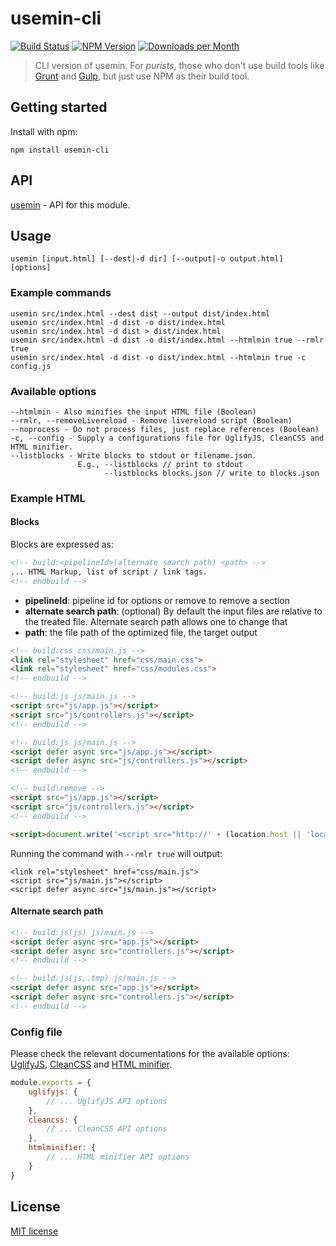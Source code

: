 # usemin-cli 

[![Build Status](https://travis-ci.org/nelsyeung/usemin.svg?branch=master)](https://travis-ci.org/nelsyeung/usemin)
[![NPM Version](https://img.shields.io/npm/v/usemin-cli.svg)](https://www.npmjs.com/package/usemin-cli)
[![Downloads per Month](https://img.shields.io/npm/dm/usemin-cli.svg)](https://www.npmjs.com/package/usemin-cli)

> CLI version of usemin. For _purists_, those who don't use build tools like [Grunt](https://github.com/yeoman/grunt-usemin) and [Gulp](https://github.com/zont/gulp-usemin), but just use NPM as their build tool.

## Getting started

Install with npm:
```
npm install usemin-cli
```

## API
[usemin](https://github.com/nelsyeung/usemin) - API for this module.

## Usage

```
usemin [input.html] [--dest|-d dir] [--output|-o output.html] [options]
```
### Example commands
```
usemin src/index.html --dest dist --output dist/index.html
usemin src/index.html -d dist -o dist/index.html
usemin src/index.html -d dist > dist/index.html
usemin src/index.html -d dist -o dist/index.html --htmlmin true --rmlr true
usemin src/index.html -d dist -o dist/index.html --htmlmin true -c config.js
```

### Available options
```
--htmlmin - Also minifies the input HTML file (Boolean)
--rmlr, --removeLivereload - Remove livereload script (Boolean)
--noprocess - Do not process files, just replace references (Boolean)
-c, --config - Supply a configurations file for UglifyJS, CleanCSS and HTML minifier.
--listblocks - Write blocks to stdout or filename.json.
               E.g., --listblocks // print to stdout
                     --listblocks blocks.json // write to blocks.json
```

### Example HTML
#### Blocks
Blocks are expressed as:
```html
<!-- build:<pipelineId>(alternate search path) <path> -->
... HTML Markup, list of script / link tags.
<!-- endbuild -->
```

- **pipelineId**: pipeline id for options or remove to remove a section
- **alternate search path**: (optional) By default the input files are relative to the treated file. Alternate search path allows one to change that
- **path**: the file path of the optimized file, the target output

```html
<!-- build:css css/main.js -->
<link rel="stylesheet" href="css/main.css">
<link rel="stylesheet" href="css/modules.css">
<!-- endbuild -->

<!-- build:js js/main.js -->
<script src="js/app.js"></script>
<script src="js/controllers.js"></script>
<!-- endbuild -->

<!-- build:js js/main.js -->
<script defer async src="js/app.js"></script>
<script defer async src="js/controllers.js"></script>
<!-- endbuild -->

<!-- build:remove -->
<script src="js/app.js"></script>
<script src="js/controllers.js"></script>
<!-- endbuild -->

<script>document.write('<script src="http://' + (location.host || 'localhost').split(':')[0] + ':35729/livereload.js?snipver=1"></' + 'script>')</script>
```
Running the command with `--rmlr true` will output:
```
<link rel="stylesheet" href="css/main.js">
<script src="js/main.js"></script>
<script defer async src="js/main.js"></script>
```

#### Alternate search path
```html
<!-- build:js(js) js/main.js -->
<script defer async src="app.js"></script>
<script defer async src="controllers.js"></script>
<!-- endbuild -->

<!-- build:js(js,.tmp) js/main.js -->
<script defer async src="app.js"></script>
<script defer async src="controllers.js"></script>
<!-- endbuild -->
```

### Config file

Please check the relevant documentations for the available options: [ UglifyJS](https://github.com/mishoo/UglifyJS2), [CleanCSS](https://github.com/jakubpawlowicz/clean-css) and [HTML minifier](https://github.com/kangax/html-minifier).

```JavaScript
module.exports = {
	uglifyjs: {
		// ... UglifyJS API options
	},
	cleancss: {
		// ... CleanCSS API options
	},
	htmlminifier: {
		// ... HTML minifier API options
	}
}
```

## License

[MIT license](http://opensource.org/licenses/MIT.php)
